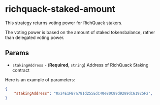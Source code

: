 # richquack-staked-amount

This strategy returns voting power for RichQuack stakers.

The voting power is based on the amount of staked tokensbalance, rather than delegated voting power.

## Params

- `stakingAddress` - (**Required**, `string`) Address of RichQuack Staking contract

Here is an example of parameters:

```json
{
    "stakingAddress": "0x24E1FB7a781d255EdC40e80C89d9289dC61925F2",
}
```

